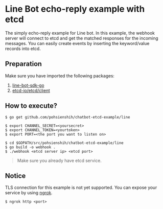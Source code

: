 # Line Bot echo-reply example with etcd
The simply echo-reply example for Line bot. In this example, the webhook server will connect to etcd and get the matched responses for the incoming messages. You can easily create events by inserting the keyword/value records into etcd.

## Preparation

Make sure you have imported the following packages:
1. [line-bot-sdk-go](https://github.com/line/line-bot-sdk-go)
2. [etcd-io/etcd/client](https://github.com/etcd-io/etcd/tree/master/client)

## How to execute?
```{bash}
$ go get github.com/pohsienshih/chatbot-etcd-example/line
```
```{bash}
$ export CHANNEL_SECRET=<yoursecret>
$ export CHANNEL_TOKEN=<yourtoken>
$ export PORT=<the port you want to listen on>

$ cd $GOPATH/src/pohsienshih/chatbot-etcd-example/line
$ go build -o webhook .
$ ./webhook <etcd server ip> <etcd port>
```
> Make sure you already have etcd service.

## Notice
TLS connection for this example is not yet supported. You can expose your service by using [ngrok](https://ngrok.com/).
```{bash}
$ ngrok http <port>
```


